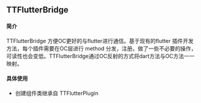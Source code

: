 ## TTFlutterBridge

#### 简介

TTFlutterBridge 方便OC更好的与flutter进行通信。基于现有的flutter 插件开发方法，每个插件需要在OC层进行 method 分发，注册。做了一些不必要的操作，可读性也会变低。TTFlutterBridge通过OC反射的方式将dart方法与OC方法一一映射。


#### 具体使用

* 创建组件类继承自 TTFlutterPlugin
    ```

